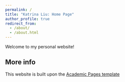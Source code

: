 ```yaml
---
permalink: /
title: "Katrina Liu: Home Page"
author_profile: true
redirect_from: 
  - /about/
  - /about.html
---
```


Welcome to my personal website! 

More info
------
This website is built upon the [Academic Pages template](https://academicpages.github.io/)
